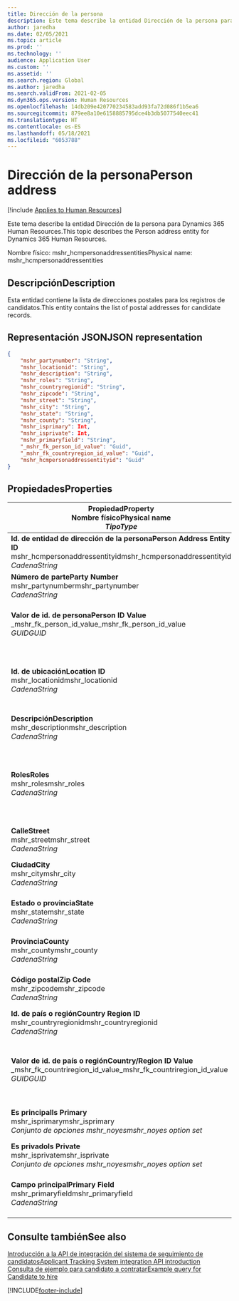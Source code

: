 ```yaml
---
title: Dirección de la persona
description: Este tema describe la entidad Dirección de la persona para Dynamics 365 Human Resources.
author: jaredha
ms.date: 02/05/2021
ms.topic: article
ms.prod: ''
ms.technology: ''
audience: Application User
ms.custom: ''
ms.assetid: ''
ms.search.region: Global
ms.author: jaredha
ms.search.validFrom: 2021-02-05
ms.dyn365.ops.version: Human Resources
ms.openlocfilehash: 14db209e420770234583add93fa72d086f1b5ea6
ms.sourcegitcommit: 879ee8a10e6158885795dce4b3db5077540eec41
ms.translationtype: HT
ms.contentlocale: es-ES
ms.lasthandoff: 05/18/2021
ms.locfileid: "6053788"
---
```

# <a name="person-address"></a><span data-ttu-id="b7517-103">Dirección de la persona</span><span class="sxs-lookup"><span data-stu-id="b7517-103">Person address</span></span>

[!include [Applies to Human Resources](../includes/applies-to-hr.md)]

<span data-ttu-id="b7517-104">Este tema describe la entidad Dirección de la persona para Dynamics 365 Human Resources.</span><span class="sxs-lookup"><span data-stu-id="b7517-104">This topic describes the Person address entity for Dynamics 365 Human Resources.</span></span>

<span data-ttu-id="b7517-105">Nombre físico: mshr_hcmpersonaddressentities</span><span class="sxs-lookup"><span data-stu-id="b7517-105">Physical name: mshr_hcmpersonaddressentities</span></span>

## <a name="description"></a><span data-ttu-id="b7517-106">Descripción</span><span class="sxs-lookup"><span data-stu-id="b7517-106">Description</span></span>

<span data-ttu-id="b7517-107">Esta entidad contiene la lista de direcciones postales para los registros de candidatos.</span><span class="sxs-lookup"><span data-stu-id="b7517-107">This entity contains the list of postal addresses for candidate records.</span></span>

## <a name="json-representation"></a><span data-ttu-id="b7517-108">Representación JSON</span><span class="sxs-lookup"><span data-stu-id="b7517-108">JSON representation</span></span>

```json
{
    "mshr_partynumber": "String",
    "mshr_locationid": "String",
    "mshr_description": "String",
    "mshr_roles": "String",
    "mshr_countryregionid": "String",
    "mshr_zipcode": "String",
    "mshr_street": "String",
    "mshr_city": "String",
    "mshr_state": "String",
    "mshr_county": "String",
    "mshr_isprimary": Int,
    "mshr_isprivate": Int,
    "mshr_primaryfield": "String",
    "_mshr_fk_person_id_value": "Guid",
    "_mshr_fk_countryregion_id_value": "Guid",
    "mshr_hcmpersonaddressentityid": "Guid"
}
```

## <a name="properties"></a><span data-ttu-id="b7517-109">Propiedades</span><span class="sxs-lookup"><span data-stu-id="b7517-109">Properties</span></span>

| <span data-ttu-id="b7517-110">Propiedad</span><span class="sxs-lookup"><span data-stu-id="b7517-110">Property</span></span><br><span data-ttu-id="b7517-111">**Nombre físico**</span><span class="sxs-lookup"><span data-stu-id="b7517-111">**Physical name**</span></span><br><span data-ttu-id="b7517-112">**_Tipo_**</span><span class="sxs-lookup"><span data-stu-id="b7517-112">**_Type_**</span></span> | <span data-ttu-id="b7517-113">Utilizar</span><span class="sxs-lookup"><span data-stu-id="b7517-113">Use</span></span> | <span data-ttu-id="b7517-114">Descripción</span><span class="sxs-lookup"><span data-stu-id="b7517-114">Description</span></span> |
| --- | --- | --- |
| <span data-ttu-id="b7517-115">**Id. de entidad de dirección de la persona**</span><span class="sxs-lookup"><span data-stu-id="b7517-115">**Person Address Entity ID**</span></span><br><span data-ttu-id="b7517-116">mshr_hcmpersonaddressentityid</span><span class="sxs-lookup"><span data-stu-id="b7517-116">mshr_hcmpersonaddressentityid</span></span><br><span data-ttu-id="b7517-117">*Cadena*</span><span class="sxs-lookup"><span data-stu-id="b7517-117">*String*</span></span> | <span data-ttu-id="b7517-118">Solo lectura</span><span class="sxs-lookup"><span data-stu-id="b7517-118">Read-only</span></span><br><span data-ttu-id="b7517-119">Obligatorio</span><span class="sxs-lookup"><span data-stu-id="b7517-119">Required</span></span> | <span data-ttu-id="b7517-120">Identificador único generado por el sistema para el registro de entidad.</span><span class="sxs-lookup"><span data-stu-id="b7517-120">System-generated unique identifier for the entity record.</span></span> |
| <span data-ttu-id="b7517-121">**Número de parte**</span><span class="sxs-lookup"><span data-stu-id="b7517-121">**Party Number**</span></span><br><span data-ttu-id="b7517-122">mshr_partynumber</span><span class="sxs-lookup"><span data-stu-id="b7517-122">mshr_partynumber</span></span><br><span data-ttu-id="b7517-123">*Cadena*</span><span class="sxs-lookup"><span data-stu-id="b7517-123">*String*</span></span> | <span data-ttu-id="b7517-124">Leer/Escribir</span><span class="sxs-lookup"><span data-stu-id="b7517-124">Read/write</span></span><br><span data-ttu-id="b7517-125">Obligatorio</span><span class="sxs-lookup"><span data-stu-id="b7517-125">Required</span></span> | <span data-ttu-id="b7517-126">Id. de registro de la parte (persona) asociada.</span><span class="sxs-lookup"><span data-stu-id="b7517-126">The ID of the associated party (person) record.</span></span> |
| <span data-ttu-id="b7517-127">**Valor de id. de persona**</span><span class="sxs-lookup"><span data-stu-id="b7517-127">**Person ID Value**</span></span><br><span data-ttu-id="b7517-128">_mshr_fk_person_id_value</span><span class="sxs-lookup"><span data-stu-id="b7517-128">_mshr_fk_person_id_value</span></span><br><span data-ttu-id="b7517-129">*GUID*</span><span class="sxs-lookup"><span data-stu-id="b7517-129">*GUID*</span></span> | <span data-ttu-id="b7517-130">Solo lectura</span><span class="sxs-lookup"><span data-stu-id="b7517-130">Read-only</span></span><br><span data-ttu-id="b7517-131">Obligatorio</span><span class="sxs-lookup"><span data-stu-id="b7517-131">Required</span></span><br><span data-ttu-id="b7517-132">Clave externa: mshr_dirpersonentityid de mshr_dirpersonentity</span><span class="sxs-lookup"><span data-stu-id="b7517-132">Foreign key: mshr_dirpersonentityid of mshr_dirpersonentity</span></span> | <span data-ttu-id="b7517-133">Identificador único generado por el sistema de registro de entidad (persona) de la parte.</span><span class="sxs-lookup"><span data-stu-id="b7517-133">The system-generated identifier of the party (person) entity record.</span></span> |
| <span data-ttu-id="b7517-134">**Id. de ubicación**</span><span class="sxs-lookup"><span data-stu-id="b7517-134">**Location ID**</span></span><br><span data-ttu-id="b7517-135">mshr_locationid</span><span class="sxs-lookup"><span data-stu-id="b7517-135">mshr_locationid</span></span><br><span data-ttu-id="b7517-136">*Cadena*</span><span class="sxs-lookup"><span data-stu-id="b7517-136">*String*</span></span> | <span data-ttu-id="b7517-137">Leer/Escribir</span><span class="sxs-lookup"><span data-stu-id="b7517-137">Read/write</span></span><br><span data-ttu-id="b7517-138">Obligatorio</span><span class="sxs-lookup"><span data-stu-id="b7517-138">Required</span></span> | <span data-ttu-id="b7517-139">Id. de ubicación del registro de dirección.</span><span class="sxs-lookup"><span data-stu-id="b7517-139">The location ID of the address record.</span></span> <span data-ttu-id="b7517-140">Configurado en la entidad mshr_logisticspostaladdresslocationcdsentity.</span><span class="sxs-lookup"><span data-stu-id="b7517-140">Set up in mshr_logisticspostaladdresslocationcdsentity entity.</span></span> |
| <span data-ttu-id="b7517-141">**Descripción**</span><span class="sxs-lookup"><span data-stu-id="b7517-141">**Description**</span></span><br><span data-ttu-id="b7517-142">mshr_description</span><span class="sxs-lookup"><span data-stu-id="b7517-142">mshr_description</span></span><br><span data-ttu-id="b7517-143">*Cadena*</span><span class="sxs-lookup"><span data-stu-id="b7517-143">*String*</span></span> | <span data-ttu-id="b7517-144">Leer/Escribir</span><span class="sxs-lookup"><span data-stu-id="b7517-144">Read/write</span></span><br><span data-ttu-id="b7517-145">Obligatorio</span><span class="sxs-lookup"><span data-stu-id="b7517-145">Required</span></span> | <span data-ttu-id="b7517-146">Descripción de la dirección del candidato.</span><span class="sxs-lookup"><span data-stu-id="b7517-146">A description of the candidate’s address.</span></span> |
| <span data-ttu-id="b7517-147">**Roles**</span><span class="sxs-lookup"><span data-stu-id="b7517-147">**Roles**</span></span><br><span data-ttu-id="b7517-148">mshr_roles</span><span class="sxs-lookup"><span data-stu-id="b7517-148">mshr_roles</span></span><br><span data-ttu-id="b7517-149">*Cadena*</span><span class="sxs-lookup"><span data-stu-id="b7517-149">*String*</span></span> | <span data-ttu-id="b7517-150">Leer/Escribir</span><span class="sxs-lookup"><span data-stu-id="b7517-150">Read/write</span></span><br><span data-ttu-id="b7517-151">Obligatorio</span><span class="sxs-lookup"><span data-stu-id="b7517-151">Required</span></span> | <span data-ttu-id="b7517-152">Roles asignados para esta dirección.</span><span class="sxs-lookup"><span data-stu-id="b7517-152">The roles assigned for this address.</span></span> <span data-ttu-id="b7517-153">Se puede asignar más de un rol.</span><span class="sxs-lookup"><span data-stu-id="b7517-153">More than one role can be assigned.</span></span> <span data-ttu-id="b7517-154">Los roles deben separarse con signos de punto y coma.</span><span class="sxs-lookup"><span data-stu-id="b7517-154">Each role should be separated by a semicolon.</span></span> <span data-ttu-id="b7517-155">Valores válidos contenidos en la entidad mshr_logisticslocationroleentity.</span><span class="sxs-lookup"><span data-stu-id="b7517-155">Valid values contained in the mshr_logisticslocationroleentity entity.</span></span> |
| <span data-ttu-id="b7517-156">**Calle**</span><span class="sxs-lookup"><span data-stu-id="b7517-156">**Street**</span></span><br><span data-ttu-id="b7517-157">mshr_street</span><span class="sxs-lookup"><span data-stu-id="b7517-157">mshr_street</span></span><br><span data-ttu-id="b7517-158">*Cadena*</span><span class="sxs-lookup"><span data-stu-id="b7517-158">*String*</span></span> | <span data-ttu-id="b7517-159">Leer/Escribir</span><span class="sxs-lookup"><span data-stu-id="b7517-159">Read/write</span></span><br><span data-ttu-id="b7517-160">Opcional</span><span class="sxs-lookup"><span data-stu-id="b7517-160">Optional</span></span> | <span data-ttu-id="b7517-161">Número de calle.</span><span class="sxs-lookup"><span data-stu-id="b7517-161">The street number.</span></span> |
| <span data-ttu-id="b7517-162">**Ciudad**</span><span class="sxs-lookup"><span data-stu-id="b7517-162">**City**</span></span><br><span data-ttu-id="b7517-163">mshr_city</span><span class="sxs-lookup"><span data-stu-id="b7517-163">mshr_city</span></span><br><span data-ttu-id="b7517-164">*Cadena*</span><span class="sxs-lookup"><span data-stu-id="b7517-164">*String*</span></span> | <span data-ttu-id="b7517-165">Leer/Escribir</span><span class="sxs-lookup"><span data-stu-id="b7517-165">Read/write</span></span><br><span data-ttu-id="b7517-166">Opcional</span><span class="sxs-lookup"><span data-stu-id="b7517-166">Optional</span></span> | <span data-ttu-id="b7517-167">Ciudad de la dirección.</span><span class="sxs-lookup"><span data-stu-id="b7517-167">The city of the address.</span></span> <span data-ttu-id="b7517-168">Configurado en la entidad mshr_logisticsaddresscityentity.</span><span class="sxs-lookup"><span data-stu-id="b7517-168">Set up in mshr_logisticsaddresscityentity entity.</span></span> |
| <span data-ttu-id="b7517-169">**Estado o provincia**</span><span class="sxs-lookup"><span data-stu-id="b7517-169">**State**</span></span><br><span data-ttu-id="b7517-170">mshr_state</span><span class="sxs-lookup"><span data-stu-id="b7517-170">mshr_state</span></span><br><span data-ttu-id="b7517-171">*Cadena*</span><span class="sxs-lookup"><span data-stu-id="b7517-171">*String*</span></span> | <span data-ttu-id="b7517-172">Leer/Escribir</span><span class="sxs-lookup"><span data-stu-id="b7517-172">Read/write</span></span><br><span data-ttu-id="b7517-173">Opcional</span><span class="sxs-lookup"><span data-stu-id="b7517-173">Optional</span></span> | <span data-ttu-id="b7517-174">Estado de la dirección.</span><span class="sxs-lookup"><span data-stu-id="b7517-174">The state of the address.</span></span> <span data-ttu-id="b7517-175">Configurado en la entidad mshr_logisticsaddressstateentity.</span><span class="sxs-lookup"><span data-stu-id="b7517-175">Set up in mshr_logisticsaddressstateentity entity.</span></span> |
| <span data-ttu-id="b7517-176">**Provincia**</span><span class="sxs-lookup"><span data-stu-id="b7517-176">**County**</span></span><br><span data-ttu-id="b7517-177">mshr_county</span><span class="sxs-lookup"><span data-stu-id="b7517-177">mshr_county</span></span><br><span data-ttu-id="b7517-178">*Cadena*</span><span class="sxs-lookup"><span data-stu-id="b7517-178">*String*</span></span> | <span data-ttu-id="b7517-179">Leer/Escribir</span><span class="sxs-lookup"><span data-stu-id="b7517-179">Read/write</span></span><br><span data-ttu-id="b7517-180">Opcional</span><span class="sxs-lookup"><span data-stu-id="b7517-180">Optional</span></span> | <span data-ttu-id="b7517-181">Provincia de la dirección.</span><span class="sxs-lookup"><span data-stu-id="b7517-181">The county of the address.</span></span> <span data-ttu-id="b7517-182">Configurado en la entidad mshr_logisticsaddresscountyentity.</span><span class="sxs-lookup"><span data-stu-id="b7517-182">Set up in mshr_logisticsaddresscountyentity entity.</span></span> |
| <span data-ttu-id="b7517-183">**Código postal**</span><span class="sxs-lookup"><span data-stu-id="b7517-183">**Zip Code**</span></span><br><span data-ttu-id="b7517-184">mshr_zipcode</span><span class="sxs-lookup"><span data-stu-id="b7517-184">mshr_zipcode</span></span><br><span data-ttu-id="b7517-185">*Cadena*</span><span class="sxs-lookup"><span data-stu-id="b7517-185">*String*</span></span> | <span data-ttu-id="b7517-186">Leer/Escribir</span><span class="sxs-lookup"><span data-stu-id="b7517-186">Read/write</span></span><br><span data-ttu-id="b7517-187">Opcional</span><span class="sxs-lookup"><span data-stu-id="b7517-187">Optional</span></span> | <span data-ttu-id="b7517-188">Código postal de la dirección.</span><span class="sxs-lookup"><span data-stu-id="b7517-188">The zip/postal code of the address.</span></span> <span data-ttu-id="b7517-189">Configurado en la entidad mshr_logisticsaddresspostalcodeentity.</span><span class="sxs-lookup"><span data-stu-id="b7517-189">Set up in mshr_logisticsaddresspostalcodeentity entity.</span></span> |
| <span data-ttu-id="b7517-190">**Id. de país o región**</span><span class="sxs-lookup"><span data-stu-id="b7517-190">**Country Region ID**</span></span><br><span data-ttu-id="b7517-191">mshr_countryregionid</span><span class="sxs-lookup"><span data-stu-id="b7517-191">mshr_countryregionid</span></span><br><span data-ttu-id="b7517-192">*Cadena*</span><span class="sxs-lookup"><span data-stu-id="b7517-192">*String*</span></span> | <span data-ttu-id="b7517-193">Leer/Escribir</span><span class="sxs-lookup"><span data-stu-id="b7517-193">Read/write</span></span><br><span data-ttu-id="b7517-194">Opcional</span><span class="sxs-lookup"><span data-stu-id="b7517-194">Optional</span></span> | <span data-ttu-id="b7517-195">País o región de la dirección.</span><span class="sxs-lookup"><span data-stu-id="b7517-195">The country or region of the address.</span></span> |
| <span data-ttu-id="b7517-196">**Valor de id. de país o región**</span><span class="sxs-lookup"><span data-stu-id="b7517-196">**Country/Region ID Value**</span></span><br><span data-ttu-id="b7517-197">_mshr_fk_countriregion_id_value</span><span class="sxs-lookup"><span data-stu-id="b7517-197">_mshr_fk_countriregion_id_value</span></span><br><span data-ttu-id="b7517-198">*GUID*</span><span class="sxs-lookup"><span data-stu-id="b7517-198">*GUID*</span></span> | <span data-ttu-id="b7517-199">Solo lectura</span><span class="sxs-lookup"><span data-stu-id="b7517-199">Read-only</span></span><br><span data-ttu-id="b7517-200">Opcional</span><span class="sxs-lookup"><span data-stu-id="b7517-200">Optional</span></span><br><span data-ttu-id="b7517-201">Clave externa: mshr_logisticaddresscountryregionentityid de mshr_logisticsaddresscountryregionentity</span><span class="sxs-lookup"><span data-stu-id="b7517-201">Foreign key: mshr_logisticaddresscountryregionentityid of mshr_logisticsaddresscountryregionentity</span></span> | <span data-ttu-id="b7517-202">Identificador único del país o región de la dirección generado por el sistema.</span><span class="sxs-lookup"><span data-stu-id="b7517-202">System-generated unique identifier of the country/region of the address.</span></span> |
| <span data-ttu-id="b7517-203">**Es principal**</span><span class="sxs-lookup"><span data-stu-id="b7517-203">**Is Primary**</span></span><br><span data-ttu-id="b7517-204">mshr_isprimary</span><span class="sxs-lookup"><span data-stu-id="b7517-204">mshr_isprimary</span></span><br><span data-ttu-id="b7517-205">*Conjunto de opciones mshr_noyes*</span><span class="sxs-lookup"><span data-stu-id="b7517-205">*mshr_noyes option set*</span></span> | <span data-ttu-id="b7517-206">Leer/Escribir</span><span class="sxs-lookup"><span data-stu-id="b7517-206">Read/write</span></span><br><span data-ttu-id="b7517-207">Obligatorio</span><span class="sxs-lookup"><span data-stu-id="b7517-207">Required</span></span> | <span data-ttu-id="b7517-208">Identifica si esta dirección es la dirección principal de la persona del rol definido.</span><span class="sxs-lookup"><span data-stu-id="b7517-208">Identifies whether this address is the primary address for the person of the defined role.</span></span> |
| <span data-ttu-id="b7517-209">**Es privado**</span><span class="sxs-lookup"><span data-stu-id="b7517-209">**Is Private**</span></span><br><span data-ttu-id="b7517-210">mshr_isprivate</span><span class="sxs-lookup"><span data-stu-id="b7517-210">mshr_isprivate</span></span><br><span data-ttu-id="b7517-211">*Conjunto de opciones mshr_noyes*</span><span class="sxs-lookup"><span data-stu-id="b7517-211">*mshr_noyes option set*</span></span> | <span data-ttu-id="b7517-212">Leer/Escribir</span><span class="sxs-lookup"><span data-stu-id="b7517-212">Read/write</span></span><br><span data-ttu-id="b7517-213">Obligatorio</span><span class="sxs-lookup"><span data-stu-id="b7517-213">Required</span></span> | <span data-ttu-id="b7517-214">Identifica si esta dirección es una dirección privada de la persona.</span><span class="sxs-lookup"><span data-stu-id="b7517-214">Identifies whether this address is a private address for the person.</span></span> |
| <span data-ttu-id="b7517-215">**Campo principal**</span><span class="sxs-lookup"><span data-stu-id="b7517-215">**Primary Field**</span></span><br><span data-ttu-id="b7517-216">mshr_primaryfield</span><span class="sxs-lookup"><span data-stu-id="b7517-216">mshr_primaryfield</span></span><br><span data-ttu-id="b7517-217">*Cadena*</span><span class="sxs-lookup"><span data-stu-id="b7517-217">*String*</span></span> | <span data-ttu-id="b7517-218">Solo lectura</span><span class="sxs-lookup"><span data-stu-id="b7517-218">Read-only</span></span><br><span data-ttu-id="b7517-219">Obligatorio</span><span class="sxs-lookup"><span data-stu-id="b7517-219">Required</span></span> | <span data-ttu-id="b7517-220">Campo utilizado como identificador principal del registro de entidad.</span><span class="sxs-lookup"><span data-stu-id="b7517-220">Field used as a primary identifier of the entity record.</span></span> <span data-ttu-id="b7517-221">Combinación de número de parte e id. de ubicación.</span><span class="sxs-lookup"><span data-stu-id="b7517-221">Combination of party number and location ID.</span></span> |

## <a name="see-also"></a><span data-ttu-id="b7517-222">Consulte también</span><span class="sxs-lookup"><span data-stu-id="b7517-222">See also</span></span>

[<span data-ttu-id="b7517-223">Introducción a la API de integración del sistema de seguimiento de candidatos</span><span class="sxs-lookup"><span data-stu-id="b7517-223">Applicant Tracking System integration API introduction</span></span>](hr-admin-integration-ats-api-introduction.md)<br>
[<span data-ttu-id="b7517-224">Consulta de ejemplo para candidato a contratar</span><span class="sxs-lookup"><span data-stu-id="b7517-224">Example query for Candidate to hire</span></span>](hr-admin-integration-ats-api-candidate-to-hire-example-query.md)



[!INCLUDE[footer-include](../includes/footer-banner.md)]